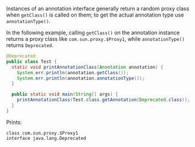 Instances of an annotation interface generally return a random proxy class when `getClass()` is called on them; to get the actual annotation type use `annotationType()`.

In the following example, calling `getClass()` on the annotation instance
returns a proxy class like `com.sun.proxy.$Proxy1`, while `annotationType()`
returns `Deprecated`.

```java
@Deprecated
public class Test {
  static void printAnnotationClass(Annotation annotation) {
    System.err.println(annotation.getClass());
    System.err.println(annotation.annotationType());
  }

  public static void main(String[] args) {
    printAnnotationClass(Test.class.getAnnotation(Deprecated.class));
  }
}
```

Prints:

```
class com.sun.proxy.$Proxy1
interface java.lang.Deprecated
```

